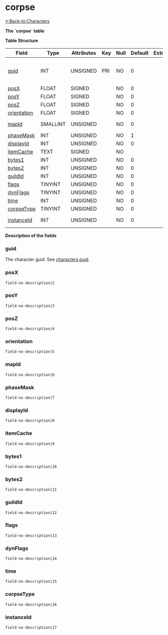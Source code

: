 # corpse

[<-Back-to:Characters](database-characters)

**The \`corpse\` table**

**Table Structure**

| Field            | Type     | Attributes | Key | Null | Default | Extra | Comment                            |
| ---------------- | -------- | ---------- | --- | ---- | ------- | ----- | ---------------------------------- |
| [guid][1]        | INT      | UNSIGNED   | PRI | NO   | 0       |       | Character Global Unique Identifier |
| [posX][2]        | FLOAT    | SIGNED     |     | NO   | 0       |       |                                    |
| [posY][3]        | FLOAT    | SIGNED     |     | NO   | 0       |       |                                    |
| [posZ][4]        | FLOAT    | SIGNED     |     | NO   | 0       |       |                                    |
| [orientation][5] | FLOAT    | SIGNED     |     | NO   | 0       |       |                                    |
| [mapId][6]       | SMALLINT | UNSIGNED   |     | NO   | 0       |       | Map Identifier                     |
| [phaseMask][7]   | INT      | UNSIGNED   |     | NO   | 1       |       |                                    |
| [displayId][8]   | INT      | UNSIGNED   |     | NO   | 0       |       |                                    |
| [itemCache][9]   | TEXT     | SIGNED     |     | NO   |         |       |                                    |
| [bytes1][10]     | INT      | UNSIGNED   |     | NO   | 0       |       |                                    |
| [bytes2][11]     | INT      | UNSIGNED   |     | NO   | 0       |       |                                    |
| [guildId][12]    | INT      | UNSIGNED   |     | NO   | 0       |       |                                    |
| [flags][13]      | TINYINT  | UNSIGNED   |     | NO   | 0       |       |                                    |
| [dynFlags][14]   | TINYINT  | UNSIGNED   |     | NO   | 0       |       |                                    |
| [time][15]       | INT      | UNSIGNED   |     | NO   | 0       |       |                                    |
| [corpseType][16] | TINYINT  | UNSIGNED   |     | NO   | 0       |       |                                    |
| [instanceId][17] | INT      | UNSIGNED   |     | NO   | 0       |       | Instance Identifier                |

[1]: #guid
[2]: #posx
[3]: #posy
[4]: #posz
[5]: #orientation
[6]: #mapid
[7]: #phasemask
[8]: #displayid
[9]: #itemcache
[10]: #bytes1
[11]: #bytes2
[12]: #guildid
[13]: #flags
[14]: #dynFlags
[15]: #time
[16]: #corpsetype
[17]: #instanceid

**Description of the fields**

### guid

The character guid. See [characters.guid](characters#guid).

### posX

`field-no-description|2`

### posY

`field-no-description|3`

### posZ

`field-no-description|4`

### orientation

`field-no-description|5`

### mapId

`field-no-description|6`

### phaseMask

`field-no-description|7`

### displayId

`field-no-description|8`

### itemCache

`field-no-description|9`

### bytes1

`field-no-description|10`

### bytes2

`field-no-description|11`

### guildId

`field-no-description|12`

### flags

`field-no-description|13`

### dynFlags

`field-no-description|14`

### time

`field-no-description|15`

### corpseType

`field-no-description|16`

### instanceId

`field-no-description|17`
